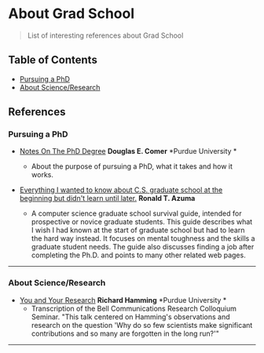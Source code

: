 About Grad School
=====

> List of interesting references about Grad School

Table of Contents
---

- [Pursuing a PhD](#pursuing-phd)
- [About Science/Research](#science-research)

References
---

### Pursuing a PhD
- [Notes On The PhD Degree](https://www.cs.purdue.edu/homes/dec/essay.phd.html) **Douglas E. Comer** *Purdue University *
  - About the purpose of pursuing a PhD, what it takes and how it works.

- [Everything I wanted to know about C.S. graduate school at the beginning but didn't learn until later.](http://www.cs.virginia.edu/~robins/PhD.html) **Ronald T. Azuma**
  - A computer science graduate school survival guide, intended for prospective or novice graduate students. This guide describes what I wish I had known at the start of graduate school but had to learn the hard way instead. It focuses on mental toughness and the skills a graduate student needs. The guide also discusses finding a job after completing the Ph.D. and points to many other related web pages.

-------

### About Science/Research
- [You and Your Research](http://www.cs.virginia.edu/~robins/YouAndYourResearch.html) **Richard Hamming** *Purdue University *
  - Transcription of the Bell Communications Research Colloquium Seminar. "This talk centered on Hamming's observations and research on the question 'Why do so few scientists make significant contributions and so many are forgotten in the long run?'"

-----